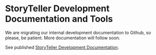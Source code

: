 # StoryTeller Development Documentation and Tools

We are migrating our internal development documentation to Github, so please, be patient.
More documentation will follow soon.

See published [StoryTeller Development Documentation](https://opentext.github.io/storyteller/index.html).
